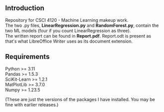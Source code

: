 ## Introduction
Repository for CSCI 4120 - Machine Learning makeup work.\
The two .py files, **LinearRegression.py** and **RandomForest.py**, contain the two ML models (four if you count 
LinearRegression as three).\
The written report can be found in **Report.pdf**. Report.odt is present as that's what LibreOffice Writer uses as its 
document extension.


## Requirements
Python          >=  3.11\
Pandas          >=  1.5.3\
SciKit-Learn    >=  1.2.1\
MatPlotLib      >=  3.7.0\
Numpy           >=  1.23.5

(These are just the versions of the packages I have installed. You may be fine with earlier releases.)
